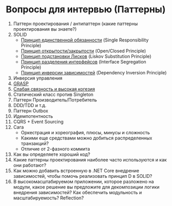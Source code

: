# Вопросы для интервью (Паттерны)

1. Паттерн проектирования / антипаттерн (какие паттерны проектирования вы знаете?)
2. SOLID
   - [Принцип единственной обязанности](https://metanit.com/sharp/patterns/5.1.php) (Single Responsibility Principle)
   - [Принцип открытости/закрытости](https://metanit.com/sharp/patterns/5.2.php) (Open/Closed Principle)
   - [Принцип подстановки Лисков](https://metanit.com/sharp/patterns/5.3.php) (Liskov Substitution Principle)
   - [Принцип разделения интерфейсов](https://metanit.com/sharp/patterns/5.4.php) (Interface Segregation Principle)
   - [Принцип инверсии зависимостей](https://metanit.com/sharp/patterns/5.5.php) (Dependency Inversion Principle)
3. Инверсия управления
4. [GRASP](https://habr.com/ru/post/92570/)
5. [Слабая связность и высокая когезия](https://medium.com/german-gorelkin/low-coupling-high-cohesion-d36369fb1be9)
6. Статический класс против Singleton
7. Паттерн Производитель/Потребитель
8. DDD/TDD и т.д.
9. Паттерн Outbox
10. Идемпотентность
11. CQRS + Event Sourcing
12. Сага
    - Оркестрация и хореография, плюсы, минусы и сложность
    - Какими еще средствами можно добиться распределенных транзакций?
    - Отличие от 2-фазного коммита
13. Как вы определяете хороший код?
14. Какие паттерны проектирования наиболее часто используются и как они работают?
15. Как можно добавить встроенную в .NET Core внедрение зависимостей, чтобы помочь реализовать принцип D в SOLID?
16. В высокомасштабируемом приложении, которое разложено на модули, какое решение вы предложите для декомпозиции логики внедрения зависимостей? Как обеспечить модульность и масштабируемость? Reflection?
